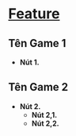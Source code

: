 # [Feature](https://discordapp.com)
## Tên Game 1
* **Nút 1.**
## Tên Game 2
* **Nút 2.**
  * **Nút 2,1.**
  * **Nút 2,2.**
